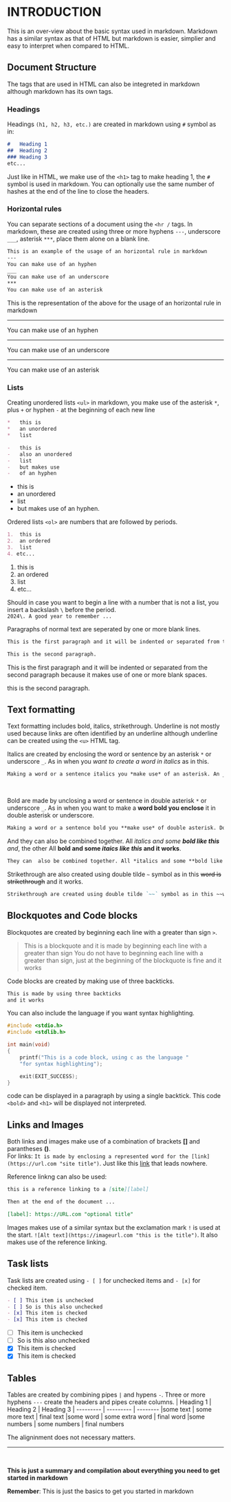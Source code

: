 # INTRODUCTION

This is an over-view about the basic syntax used in markdown. Markdown has a similar syntax as
that of HTML but markdown is easier, simplier and easy to interpret when compared to HTML.

## Document Structure

The tags that are used in HTML can also be integreted in markdown although markdown has its own tags.

### Headings

Headings `(h1, h2, h3, etc.)` are created in markdown using `#` symbol as in:

```markdown
#   Heading 1
##  Heading 2
### Heading 3
etc...
```

Just like in HTML, we make use of the `<h1>` tag to make heading 1, the `#` symbol is used in markdown. You can optionally use the same number of hashes at the end of the line to close the headers.

### Horizontal rules

You can separate sections of a document using the `<hr /` tags. In markdown, these are created using three or more hyphens `---`, underscore `___`, asterisk `***`, place them alone on a blank line.

```markdown
This is an example of the usage of an horizontal rule in markdown
---
You can make use of an hyphen
___
You can make use of an underscore
***
You can make use of an asterisk
```

This is the representation of the above for the usage of an horizontal rule in markdown

---
You can make use of an hyphen

___
You can make use of an underscore

***
You can make use of an asterisk

### Lists

Creating unordered lists `<ul>` in markdown, you make use of the asterisk `*`, plus `+` or hyphen `-` at the beginning of each new line

```markdown
*   this is
*   an unordered
*   list

-   this is
-   also an unordered
-   list
-   but makes use
-   of an hyphen
```

- this is
- an unordered
- list
- but makes use of an hyphen.

Ordered lists `<ol>` are numbers that are followed by periods.

```markdown
1.  this is
2.  an ordered
3.  list
4. etc...
```

1. this is
2. an ordered
3. list
4. etc...

Should in case you want to begin a line with a number that is not a list, you insert a backslash `\` before the period.<br />
`2024\. A good year to remember ...`

Paragraphs of normal text are seperated by one or more blank lines.

```markdown
This is the first paragraph and it will be indented or separated from the second paragraph because it makes use of one or more blank spaces.

This is the second paragraph.
```

This is the first paragraph and it will be indented or separated from the second paragraph because it makes use of one or more blank spaces.

this is the second paragraph.

## Text formatting

Text formatting includes bold, italics, strikethrough. Underline is not mostly used because links are often identified by an underline although underline can be created using the `<u>` HTML tag.
<br />

Italics are created by enclosing the word or sentence by an asterisk `*` or underscore `_`. As in when you *want to create a word in italics* as in this.

```markdown
Making a word or a sentence italics you *make use* of an asterisk. An _underscore also does_ the same function.
```

<br />

Bold are made by unclosing a word or sentence in double asterisk `*` or underscore `_`. As in when you want to make a **word bold you enclose** it in double asterisk or underscore.

```markdown
Making a word or a sentence bold you **make use* of double asterisk. Double __underscore can also be_ used for the same function.
```

And they can  also be combined together. All *italics and some **bold like this** and*, the other All **bold and some *itaics like this* and it works**.

```markdown
They can  also be combined together. All *italics and some **bold like this** and*, the other All **bold and some *itaics like this* and it works**.
```

Strikethrough are also created using double tilde `~` symbol as in this ~~word is strikethrough~~ and it works.

```markdown
Strikethrough are created using double tilde `~~` symbol as in this ~~word is strikethrough~~ and it works.
```

## Blockquotes and Code blocks

Blockquotes are created by beginning each line with a greater than sign `>`.
> This is a blockquote and it is made by beginning each line with a greater than sign
> You do not have to beginning each line with a greater than sign, just at the beginning of the blockquote is fine
> and it works

Code blocks are created by making use of three backticks.

```markdown
This is made by using three backticks
and it works
```

You can also include the language if you want syntax highlighting.

```c
#include <stdio.h>
#include <stdlib.h>

int main(void)
{
    printf("This is a code block, using c as the language "
    "for syntax highlighting");

    exit(EXIT_SUCCESS);
}
```

code can be displayed in a paragraph by using a single backtick.
This code `<bold>` and `<h1>` will be displayed not interpreted.

## Links and Images

Both links and images make use of a combination of brackets **[]** and parantheses **()**. <br />
For links: `It is made by enclosing a represented word for the [link](https://url.com "site title")`.
Just like this [link](https://url.com "site title") that leads nowhere.
<br />

Reference linkng can also be used:

```markdown
this is a reference linking to a [site][label]

Then at the end of the document ...

[label]: https://URL.com "optional title"
```

Images makes use of a similar syntax but the exclamation mark `!` is used at the start.
`![Alt text](https://imageurl.com "this is the title")`. It also makes use of the reference linking.

## Task lists

Task lists are created using `- [ ]` for unchecked items and `- [x]` for checked item.

```markdown
- [ ] This item is unchecked
- [ ] So is this also unchecked
- [x] This item is checked
- [x] This item is checked
```

- [ ] This item is unchecked
- [ ] So is this also unchecked
- [x] This item is checked
- [x] This item is checked

## Tables

Tables are created by combining pipes `|` and hypens `-`. Three or more hyphens `---` create the headers and pipes create columns.
| Heading 1 | Heading 2 | Heading 3
| --------- | --------- | --------
|some text  | some more text | final text
|some word  | some extra word | final word
|some numbers  | some numbers | final numbers

The aligninment does not necessary matters.

<hr /> <br />

**This is just a summary and compilation about everything you need to get started in markdown**
<br />

**Remember**: This is just the basics to get you started in markdown